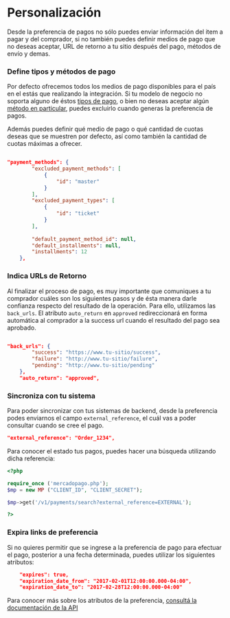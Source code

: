 # Personalización

Desde la preferencia de pagos no sólo puedes enviar información del item a pagar y del comprador, si no también puedes definir medios de pago que no deseas aceptar, URL de retorno a tu sitio después del pago, métodos de envío y demas.   


### Define tipos y métodos de pago

Por defecto ofrecemos todos los medios de pago disponibles para el país en el estás que realizando la integración. Si tu modelo de negocio no soporta alguno de éstos [tipos de pago](#localización), o bien no deseas aceptar algún [método en particular](https://api.mercadopago.com/v1/payment_methods/search?site_id=MLA&marketplace=NONE), puedes excluirlo cuando generas la preferencia de pagos. 

Además puedes definir qué medio de pago o qué cantidad de cuotas deseas que se muestren por defecto, así como también la cantidad de cuotas máximas a ofrecer.



```json

"payment_methods": {
		"excluded_payment_methods": [
			{
				"id": "master"
			}
		],
		"excluded_payment_types": [
			{
				"id": "ticket"
			}
		],
		
		"default_payment_method_id": null,
		"default_installments": null,
		"installments": 12
	},
```




### Indica URLs de Retorno

Al finalizar el proceso de pago, es muy importante que comuniques a tu comprador cuáles son los siguientes pasos y de ésta manera darle confianza respecto del resultado de la operación. Para ello, utilizamos las `back_urls`. El atributo `auto_return` en `approved` redireccionará en forma automática al comprador a la success url cuando el resultado del pago sea aprobado. 

```json

"back_urls": {
		"success": "https://www.tu-sitio/success",
		"failure": "http://www.tu-sitio/failure",
		"pending": "http://www.tu-sitio/pending"
	},
	"auto_return": "approved",

```


### Sincroniza con tu sistema

Para poder sincronizar con tus sistemas de backend, desde la preferencia podes enviarnos el campo `external_reference`, el cuál vas a poder consultar cuando se cree el pago. 

```json
"external_reference": "Order_1234",
```

Para conocer el estado tus pagos, puedes hacer una búsqueda utilizando dicha referencia:

```php
<?php

require_once ('mercadopago.php'); 
$mp = new MP ("CLIENT_ID", "CLIENT_SECRET");

$mp->get('/v1/payments/search?external_reference=EXTERNAL');

?>
```


### Expira links de preferencia

Si no quieres permitir que se ingrese a la preferencia de pago para efectuar el pago, posterior a una fecha determinada, puedes utilizar los siguientes atributos:


```json
	"expires": true,
	"expiration_date_from": "2017-02-01T12:00:00.000-04:00",
	"expiration_date_to": "2017-02-28T12:00:00.000-04:00"
```


Para conocer más sobre los atributos de la preferencia, [consultá la documentación de la API](https://www.mercadopago.com.co/developers/es/api-docs/basic-checkout/checkout-preferences/)
